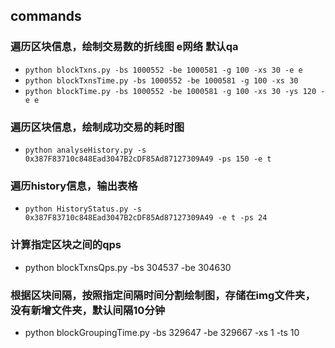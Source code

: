 ## commands
### 遍历区块信息，绘制交易数的折线图 e网络 默认qa
- `python blockTxns.py -bs 1000552 -be 1000581 -g 100 -xs 30 -e e`
- `python blockTxnsTime.py -bs 1000552 -be 1000581 -g 100 -xs 30`
- `python blockTime.py -bs 1000552 -be 1000581 -g 100 -xs 30 -ys 120 -e e`
### 遍历区块信息，绘制成功交易的耗时图
- `python analyseHistory.py -s 0x387F83710c848Ead3047B2cDF85Ad87127309A49 -ps 150 -e t`
### 遍历history信息，输出表格
- `python HistoryStatus.py -s 0x387F83710c848Ead3047B2cDF85Ad87127309A49 -e t -ps 24`
### 计算指定区块之间的qps
- python blockTxnsQps.py -bs 304537 -be 304630
### 根据区块间隔，按照指定间隔时间分割绘制图，存储在img文件夹，没有新增文件夹，默认间隔10分钟
- python blockGroupingTime.py -bs 329647 -be 329667 -xs 1 -ts 10
